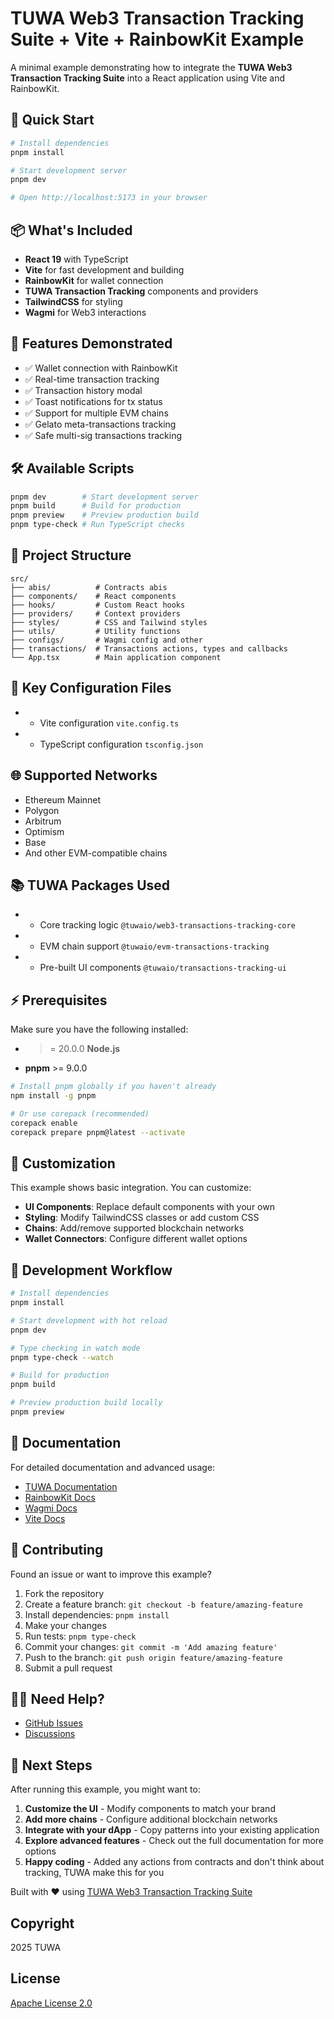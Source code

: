 # TUWA Web3 Transaction Tracking Suite + Vite + RainbowKit Example

A minimal example demonstrating how to integrate the **TUWA Web3 Transaction Tracking Suite** into a React application using Vite and RainbowKit.

## 🚀 Quick Start

```bash
# Install dependencies
pnpm install

# Start development server
pnpm dev

# Open http://localhost:5173 in your browser
```

## 📦 What's Included
- **React 19** with TypeScript
- **Vite** for fast development and building
- **RainbowKit** for wallet connection
- **TUWA Transaction Tracking** components and providers
- **TailwindCSS** for styling
- **Wagmi** for Web3 interactions

## 🎯 Features Demonstrated
- ✅ Wallet connection with RainbowKit
- ✅ Real-time transaction tracking
- ✅ Transaction history modal
- ✅ Toast notifications for tx status
- ✅ Support for multiple EVM chains
- ✅ Gelato meta-transactions tracking
- ✅ Safe multi-sig transactions tracking

## 🛠 Available Scripts
``` bash
pnpm dev        # Start development server
pnpm build      # Build for production
pnpm preview    # Preview production build
pnpm type-check # Run TypeScript checks
```
## 📁 Project Structure
``` 
src/
├── abis/          # Contracts abis
├── components/    # React components
├── hooks/         # Custom React hooks
├── providers/     # Context providers
├── styles/        # CSS and Tailwind styles
├── utils/         # Utility functions
├── configs/       # Wagmi config and other
├── transactions/  # Transactions actions, types and callbacks
└── App.tsx        # Main application component
```
## 🔧 Key Configuration Files
- - Vite configuration `vite.config.ts`
- - TypeScript configuration `tsconfig.json`

## 🌐 Supported Networks
- Ethereum Mainnet
- Polygon
- Arbitrum
- Optimism
- Base
- And other EVM-compatible chains

## 📚 TUWA Packages Used
- - Core tracking logic `@tuwaio/web3-transactions-tracking-core`
- - EVM chain support `@tuwaio/evm-transactions-tracking`
- - Pre-built UI components `@tuwaio/transactions-tracking-ui`

## ⚡ Prerequisites
Make sure you have the following installed:
- >= 20.0.0 **Node.js**
- **pnpm** >= 9.0.0
``` bash
# Install pnpm globally if you haven't already
npm install -g pnpm

# Or use corepack (recommended)
corepack enable
corepack prepare pnpm@latest --activate
```
## 🎨 Customization
This example shows basic integration. You can customize:
- **UI Components**: Replace default components with your own
- **Styling**: Modify TailwindCSS classes or add custom CSS
- **Chains**: Add/remove supported blockchain networks
- **Wallet Connectors**: Configure different wallet options

## 🔄 Development Workflow
``` bash
# Install dependencies
pnpm install

# Start development with hot reload
pnpm dev

# Type checking in watch mode
pnpm type-check --watch

# Build for production
pnpm build

# Preview production build locally
pnpm preview
```
## 📖 Documentation
For detailed documentation and advanced usage:
- [TUWA Documentation](https://docs.tuwa.co.ua/)
- [RainbowKit Docs](https://rainbowkit.com/)
- [Wagmi Docs](https://wagmi.sh/)
- [Vite Docs](https://vitejs.dev/)

## 🤝 Contributing
Found an issue or want to improve this example?
1. Fork the repository
2. Create a feature branch: `git checkout -b feature/amazing-feature`
3. Install dependencies: `pnpm install`
4. Make your changes
5. Run tests: `pnpm type-check`
6. Commit your changes: `git commit -m 'Add amazing feature'`
7. Push to the branch: `git push origin feature/amazing-feature`
8. Submit a pull request

## 🙋‍♂️ Need Help?
- [GitHub Issues](https://github.com/TuwaIO/web3-transactions-tracking/issues)
- [Discussions](https://github.com/TuwaIO/web3-transactions-tracking/discussions)

## 🚀 Next Steps
After running this example, you might want to:
1. **Customize the UI** - Modify components to match your brand
2. **Add more chains** - Configure additional blockchain networks
3. **Integrate with your dApp** - Copy patterns into your existing application
4. **Explore advanced features** - Check out the full documentation for more options
5. **Happy coding** - Added any actions from contracts and don't think about tracking, TUWA make this for you

Built with ❤️ using [TUWA Web3 Transaction Tracking Suite](https://github.com/TuwaIO/web3-transactions-tracking)

## Copyright

2025 TUWA

## License

[Apache License 2.0](./LICENSE)
